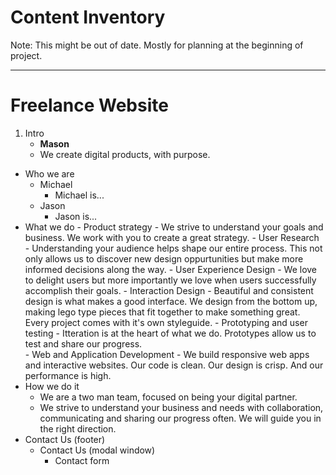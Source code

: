 # Content Inventory

Note:
This might be out of date. Mostly for planning at the beginning of project.

---

# Freelance Website
1. Intro
	- **Mason**
	- We create digital products, with purpose.
- Who we are
	- Michael
		- Michael is...
	- Jason
		- Jason is...
- What we do
		- Product strategy
			- We strive to understand your goals and business. We work with you to create a great strategy. 
		- User Research 
			- Understanding your audience helps shape our entire process. This not only allows us to discover new design oppurtunities but make more informed decisions along the way. 
		- User Experience Design
			-  We love to delight users but more importantly we love when users successfully accomplish their goals.
		- Interaction Design
			- Beautiful and consistent design is what makes a good interface. We design from the bottom up, making lego type pieces that fit together to make something great. Every project comes with it's own styleguide. 
		- Prototyping and user testing
			- Itteration is at the heart of what we do. Prototypes allow us to test and share our progress.		
		- Web and Application Development
			- We build responsive web apps and interactive websites. Our code is clean. Our design is crisp. And our performance is high. 
- How we do it
	- We are a two man team, focused on being your digital partner. 
	- We strive to understand your business and needs with collaboration, communicating and sharing our progress often. We will guide you in the right direction.    
- Contact Us (footer)
	- Contact Us (modal window)
		- Contact form

